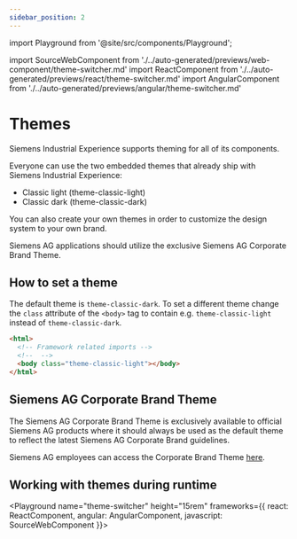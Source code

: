 ```yaml
---
sidebar_position: 2
---
```


import Playground from '@site/src/components/Playground';

import SourceWebComponent from './../auto-generated/previews/web-component/theme-switcher.md'
import ReactComponent from './../auto-generated/previews/react/theme-switcher.md'
import AngularComponent from './../auto-generated/previews/angular/theme-switcher.md'

# Themes

Siemens Industrial Experience supports theming for all of its components.

Everyone can use the two embedded themes that already ship with Siemens Industrial Experience:

- Classic light (theme-classic-light)
- Classic dark (theme-classic-dark)

You can also create your own themes in order to customize the design system to your own brand.

Siemens AG applications should utilize the exclusive Siemens AG Corporate Brand Theme.

## How to set a theme

The default theme is `theme-classic-dark`. To set a different theme change the `class` attribute of the `<body>` tag to contain e.g. `theme-classic-light` instead of `theme-classic-dark`.

```html
<html>
  <!-- Framework related imports -->
  <!--  -->
  <body class="theme-classic-light"></body>
</html>
```

## Siemens AG Corporate Brand Theme

<div className="siemens-brand-section">

The Siemens AG Corporate Brand Theme is exclusively available to official Siemens AG products where it should always be used as the default theme to reflect the latest Siemens AG Corporate Brand guidelines.

Siemens AG employees can access the Corporate Brand Theme [here](https://code.siemens.com/siemens-ix/ix-brand-theme).

</div>

## Working with themes during runtime

<Playground
name="theme-switcher" height="15rem"
frameworks={{
  react: ReactComponent,
  angular: AngularComponent,
  javascript: SourceWebComponent
}}></Playground>
